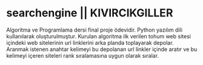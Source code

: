 # searchengine || KIVIRCIKGILLER

Algoritma ve Programlama dersi final proje ödevidir.
Python yazılım dili kullanılarak oluşturulmuştur.
Kurulan algoritma ilk verilen tohum web sitesi içindeki web sitelerinin url linklerini arka planda toplayarak depolar.
Aranmak istenen anahtar kelimeyi bu depolanan url linkler içinde aratır ve bu kelimeyi içeren siteleri rank sıralamasına uygun olarak sıralar.
